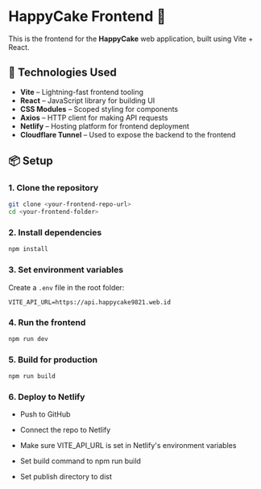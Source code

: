 # HappyCake Frontend 🎂

This is the frontend for the **HappyCake** web application, built using Vite + React.

## 🚀 Technologies Used

- **Vite** – Lightning-fast frontend tooling
- **React** – JavaScript library for building UI
- **CSS Modules** – Scoped styling for components
- **Axios** – HTTP client for making API requests
- **Netlify** – Hosting platform for frontend deployment
- **Cloudflare Tunnel** – Used to expose the backend to the frontend

## 📦 Setup

### 1. Clone the repository

```bash
git clone <your-frontend-repo-url>
cd <your-frontend-folder>
```

### 2. Install dependencies

```bash
npm install
```

### 3. Set environment variables

Create a `.env` file in the root folder:

```env
VITE_API_URL=https://api.happycake9821.web.id
```

### 4. Run the frontend

```bash
npm run dev
```

### 5. Build for production

```bash
npm run build
```

### 6. Deploy to Netlify

- Push to GitHub

- Connect the repo to Netlify

- Make sure VITE_API_URL is set in Netlify's environment variables

- Set build command to npm run build

- Set publish directory to dist
